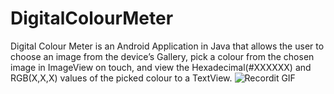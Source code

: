 # DigitalColourMeter
Digital Colour Meter is an Android Application in Java that allows the user to choose an image from the device’s Gallery, pick a colour from the chosen image in ImageView on touch, and view the Hexadecimal(#XXXXXX) and RGB(X,X,X) values of the picked colour to a TextView. 
![Recordit GIF](http://g.recordit.co/psyD6gFh0o.gif)
